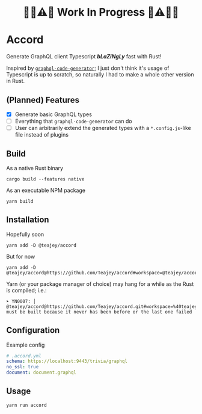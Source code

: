 <span align="center">

# 🔧🚧⚠️👷 **Work In Progress** 👷⚠️🚧🔨

</span>

# Accord

Generate GraphQL client Typescript **_bLaZiNgLy_** fast with Rust!

Inspired by [`graphql-code-generator`](https://github.com/dotansimha/graphql-code-generator); I just don't think it's usage of Typescript is up to scratch, so naturally I had to make a whole other version in Rust.

## (Planned) Features

- [x] Generate basic GraphQL types
- [ ] Everything that `graphql-code-generator` can do
- [ ] User can arbitrarily extend the generated types with a `*.config.js`-like file instead of plugins

## Build

As a native Rust binary

```
cargo build --features native
```

As an executable NPM package

```
yarn build
```

## Installation

Hopefully soon

```
yarn add -D @teajey/accord
```

But for now

```
yarn add -D @teajey/accord@https://github.com/Teajey/accord#workspace=@teajey/accord
```

Yarn (or your package manager of choice) may hang for a while as the Rust is compiled; i.e.:

```
➤ YN0007: │ @teajey/accord@https://github.com/Teajey/accord.git#workspace=%40teajey%2Faccord&commit=b7aa83a082f10be8df25f3ac48d622c3b575c9cf must be built because it never has been before or the last one failed
```

## Configuration

Example config

```yml
# .accord.yml
schema: https://localhost:9443/trivia/graphql
no_ssl: true
document: document.graphql
```

## Usage

```
yarn run accord
```
